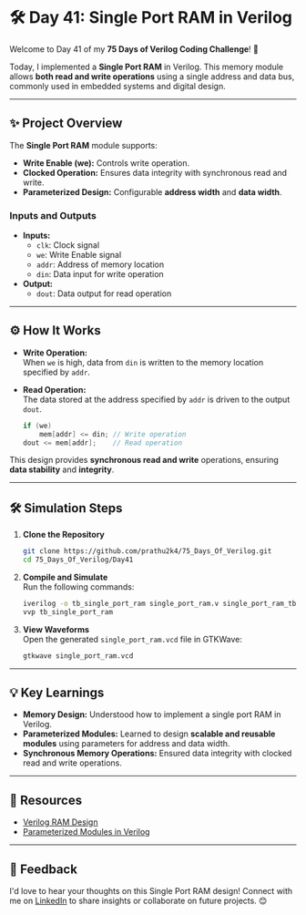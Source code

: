 # 🛠️ Day 41: Single Port RAM in Verilog  

Welcome to Day 41 of my **75 Days of Verilog Coding Challenge**! 🎉  

Today, I implemented a **Single Port RAM** in Verilog. This memory module allows **both read and write operations** using a single address and data bus, commonly used in embedded systems and digital design.  

---  

## ✨ Project Overview  

The **Single Port RAM** module supports:  
- **Write Enable (we):** Controls write operation.  
- **Clocked Operation:** Ensures data integrity with synchronous read and write.  
- **Parameterized Design:** Configurable **address width** and **data width**.  

### **Inputs and Outputs**  
- **Inputs:**  
  - `clk`: Clock signal  
  - `we`: Write Enable signal  
  - `addr`: Address of memory location  
  - `din`: Data input for write operation  
- **Output:**  
  - `dout`: Data output for read operation  

---  

## ⚙️ How It Works  

- **Write Operation:**  
  When `we` is high, data from `din` is written to the memory location specified by `addr`.  

- **Read Operation:**  
  The data stored at the address specified by `addr` is driven to the output `dout`.  
  ```verilog
  if (we)
      mem[addr] <= din; // Write operation
  dout <= mem[addr];    // Read operation
  ```  

This design provides **synchronous read and write** operations, ensuring **data stability** and **integrity**.  

---  

## 🛠️ Simulation Steps  

1. **Clone the Repository**  
   ```bash
   git clone https://github.com/prathu2k4/75_Days_Of_Verilog.git
   cd 75_Days_Of_Verilog/Day41
   ```  

2. **Compile and Simulate**  
   Run the following commands:  
   ```bash
   iverilog -o tb_single_port_ram single_port_ram.v single_port_ram_tb.v
   vvp tb_single_port_ram
   ```  

3. **View Waveforms**  
   Open the generated `single_port_ram.vcd` file in GTKWave:  
   ```bash
   gtkwave single_port_ram.vcd
   ```  

---  

## 💡 Key Learnings  

- **Memory Design:** Understood how to implement a single port RAM in Verilog.  
- **Parameterized Modules:** Learned to design **scalable and reusable modules** using parameters for address and data width.  
- **Synchronous Memory Operations:** Ensured data integrity with clocked read and write operations.  

---  

## 🔗 Resources  

- [Verilog RAM Design](https://www.chipverify.com/verilog/verilog-ram)  
- [Parameterized Modules in Verilog](https://www.chipverify.com/verilog/verilog-parameterized-modules)  

---  

## 🤝 Feedback  

I'd love to hear your thoughts on this Single Port RAM design! Connect with me on [LinkedIn](https://www.linkedin.com/in/pratham-jainvs) to share insights or collaborate on future projects. 😊  